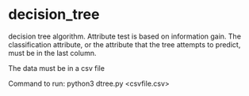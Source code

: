 # decision_tree
decision tree algorithm. Attribute test is based on information gain. The classification attribute, or the attribute that
the tree attempts to predict, must be in the last column.

The data must be in a csv file

Command to run: python3 dtree.py \<csvfile.csv\>

